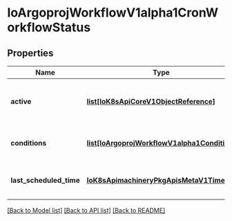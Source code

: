# IoArgoprojWorkflowV1alpha1CronWorkflowStatus

## Properties
Name | Type | Description | Notes
------------ | ------------- | ------------- | -------------
**active** | [**list[IoK8sApiCoreV1ObjectReference]**](IoK8sApiCoreV1ObjectReference.md) | Active is a list of active workflows stemming from this CronWorkflow | 
**conditions** | [**list[IoArgoprojWorkflowV1alpha1Condition]**](IoArgoprojWorkflowV1alpha1Condition.md) | Conditions is a list of conditions the CronWorkflow may have | 
**last_scheduled_time** | [**IoK8sApimachineryPkgApisMetaV1Time**](IoK8sApimachineryPkgApisMetaV1Time.md) | LastScheduleTime is the last time the CronWorkflow was scheduled | 

[[Back to Model list]](../README.md#documentation-for-models) [[Back to API list]](../README.md#documentation-for-api-endpoints) [[Back to README]](../README.md)


